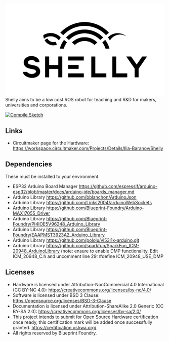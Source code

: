 ![Shelly](https://github.com/Blueprint-Foundry/Shelly/blob/main/Docs/shelly-logo-black.jpg)
Shelly aims to be a low cost ROS robot for teaching and R&amp;D for makers, universities and corporations.

[![Compile Sketch](https://github.com/Blueprint-Foundry/Shelly/actions/workflows/compile-test.yml/badge.svg)](https://github.com/Blueprint-Foundry/Shelly/actions/workflows/compile-test.yml)

## Links
* Circuitmaker page for the Hardware: https://workspace.circuitmaker.com/Projects/Details/Ilia-Baranov/Shelly

## Dependencies
These must be installed to your environment
* ESP32 Arduino Board Manager https://github.com/espressif/arduino-esp32/blob/master/docs/arduino-ide/boards_manager.md
* Arduino Library https://github.com/bblanchon/ArduinoJson
* Arduino Library https://github.com/Links2004/arduinoWebSockets
* Arduino Library https://github.com/Blueprint-Foundry/Arduino-MAX17055_Driver
* Arduino Library https://github.com/Blueprint-Foundry/PI4IOE5V96248_Arduino_Library
* Arduino Library https://github.com/Blueprint-Foundry/EAAPMST3923A2_Arduino_Library
* Arduino Library https://github.com/pololu/vl53l1x-arduino.git
* Arduino Library https://github.com/sparkfun/SparkFun_ICM-20948_ArduinoLibrary
(note: ensure to enable DMP functionality. Edit ICM_20948_C.h and uncomment line 29: #define ICM_20948_USE_DMP

## Licenses
* Hardware is licensed under Attribution-NonCommercial 4.0 International (CC BY-NC 4.0): https://creativecommons.org/licenses/by-nc/4.0/
* Software is licensed under BSD 3 Clause: https://opensource.org/licenses/BSD-3-Clause
* Documentation is licensed under Attribution-ShareAlike 2.0 Generic (CC BY-SA 2.0): https://creativecommons.org/licenses/by-sa/2.0/
* This project intends to submit for Open Source Hardware certification once ready, this certification mark will be added once successfully granted. https://certification.oshwa.org/
* All rights reserved by Blueprint Foundry. 
